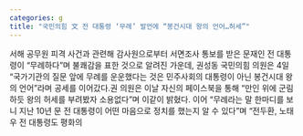 ```yaml
---
categories: g
title: "국민의힘 文 전 대통령 ‘무례’ 발언에 “봉건시대 왕의 언어…허세”"
---
```

서해 공무원 피격 사건과 관련해 감사원으로부터 서면조사 통보를 받은 문재인 전 대통령이 “무례하다”며 불쾌감을 표한 것으로 알려진 가운데, 권성동 국민의힘 의원은 4일 “국가기관의 질문 앞에 무례를 운운했다는 것은 민주사회의 대통령이 아닌 봉건시대 왕의 언어”라며 공세를 이어갔다.권 의원은 이날 자신의 페이스북을 통해 “만인 위에 군림하듯 왕의 허세를 부려봤자 소용없다”며 이같이 밝혔다. 이어 “무례라는 말 한마디를 보니 지난 10년 문 전 대통령이 어떤 마음으로 정치를 했는지 알 수 있다”며 “전두환, 노태우 전 대통령도 평화의